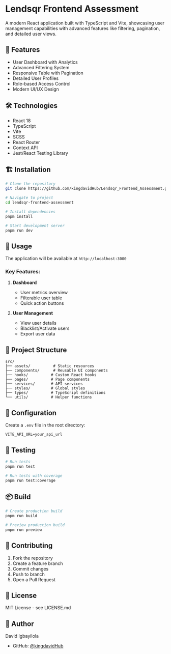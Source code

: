 # Lendsqr Frontend Assessment

A modern React application built with TypeScript and Vite, showcasing user management capabilities with advanced features like filtering, pagination, and detailed user views.

## 🚀 Features

- User Dashboard with Analytics
- Advanced Filtering System
- Responsive Table with Pagination
- Detailed User Profiles
- Role-based Access Control
- Modern UI/UX Design

## 🛠️ Technologies

- React 18
- TypeScript
- Vite
- SCSS
- React Router
- Context API
- Jest/React Testing Library

## 🏗️ Installation

```bash
# Clone the repository
git clone https://github.com/kingdavidHub/Lendsqr_Frontend_Assessment.git

# Navigate to project
cd lendsqr-frontend-assessment

# Install dependencies
pnpm install

# Start development server
pnpm run dev
```

## 🎯 Usage

The application will be available at `http://localhost:3000`

### Key Features:

1. **Dashboard**
   - User metrics overview
   - Filterable user table
   - Quick action buttons

2. **User Management**
   - View user details
   - Blacklist/Activate users
   - Export user data

## 📁 Project Structure

```
src/
├── assets/          # Static resources
├── components/      # Reusable UI components
├── hooks/          # Custom React hooks
├── pages/          # Page components
├── services/       # API services
├── styles/         # Global styles
├── types/          # TypeScript definitions
└── utils/          # Helper functions
```

## 🔧 Configuration

Create a `.env` file in the root directory:

```
VITE_API_URL=your_api_url
```

## 🧪 Testing

```bash
# Run tests
pnpm run test

# Run tests with coverage
pnpm run test:coverage
```

## 📦 Build

```bash
# Create production build
pnpm run build

# Preview production build
pnpm run preview
```

## 🤝 Contributing

1. Fork the repository
2. Create a feature branch
3. Commit changes
4. Push to branch
5. Open a Pull Request

## 📝 License

MIT License - see LICENSE.md

## 👤 Author

David Igbayilola
- GitHub: [@kingdavidHub](https://github.com/kingdavidHub)

